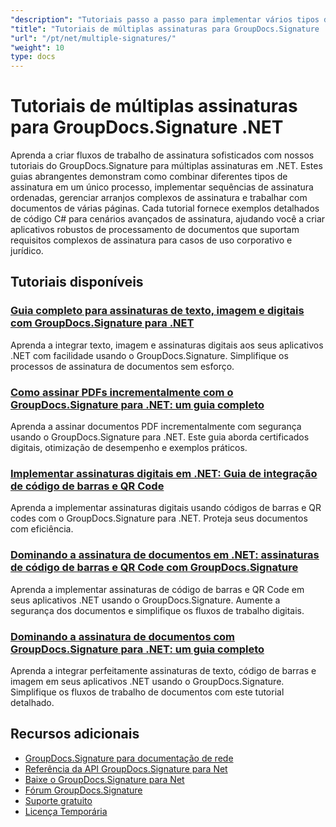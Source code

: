 ```yaml
---
"description": "Tutoriais passo a passo para implementar vários tipos de assinatura juntos e gerenciar cenários complexos de assinatura com o GroupDocs.Signature para .NET."
"title": "Tutoriais de múltiplas assinaturas para GroupDocs.Signature .NET"
"url": "/pt/net/multiple-signatures/"
"weight": 10
type: docs
---
```

# Tutoriais de múltiplas assinaturas para GroupDocs.Signature .NET

Aprenda a criar fluxos de trabalho de assinatura sofisticados com nossos tutoriais do GroupDocs.Signature para múltiplas assinaturas em .NET. Estes guias abrangentes demonstram como combinar diferentes tipos de assinatura em um único processo, implementar sequências de assinatura ordenadas, gerenciar arranjos complexos de assinatura e trabalhar com documentos de várias páginas. Cada tutorial fornece exemplos detalhados de código C# para cenários avançados de assinatura, ajudando você a criar aplicativos robustos de processamento de documentos que suportam requisitos complexos de assinatura para casos de uso corporativo e jurídico.

## Tutoriais disponíveis

### [Guia completo para assinaturas de texto, imagem e digitais com GroupDocs.Signature para .NET](./guide-text-image-digital-signatures-groupdocs-signature-dotnet/)
Aprenda a integrar texto, imagem e assinaturas digitais aos seus aplicativos .NET com facilidade usando o GroupDocs.Signature. Simplifique os processos de assinatura de documentos sem esforço.

### [Como assinar PDFs incrementalmente com o GroupDocs.Signature para .NET: um guia completo](./incremental-pdf-signing-groupdocs-net/)
Aprenda a assinar documentos PDF incrementalmente com segurança usando o GroupDocs.Signature para .NET. Este guia aborda certificados digitais, otimização de desempenho e exemplos práticos.

### [Implementar assinaturas digitais em .NET: Guia de integração de código de barras e QR Code](./implement-digital-signatures-net-barcode-qr-code-groupdocs/)
Aprenda a implementar assinaturas digitais usando códigos de barras e QR codes com o GroupDocs.Signature para .NET. Proteja seus documentos com eficiência.

### [Dominando a assinatura de documentos em .NET: assinaturas de código de barras e QR Code com GroupDocs.Signature](./document-signing-net-barcode-qr-code-groupdocs/)
Aprenda a implementar assinaturas de código de barras e QR Code em seus aplicativos .NET usando o GroupDocs.Signature. Aumente a segurança dos documentos e simplifique os fluxos de trabalho digitais.

### [Dominando a assinatura de documentos com GroupDocs.Signature para .NET: um guia completo](./mastering-document-signing-groupdocs-dotnet/)
Aprenda a integrar perfeitamente assinaturas de texto, código de barras e imagem em seus aplicativos .NET usando o GroupDocs.Signature. Simplifique os fluxos de trabalho de documentos com este tutorial detalhado.

## Recursos adicionais

- [GroupDocs.Signature para documentação de rede](https://docs.groupdocs.com/signature/net/)
- [Referência da API GroupDocs.Signature para Net](https://reference.groupdocs.com/signature/net/)
- [Baixe o GroupDocs.Signature para Net](https://releases.groupdocs.com/signature/net/)
- [Fórum GroupDocs.Signature](https://forum.groupdocs.com/c/signature)
- [Suporte gratuito](https://forum.groupdocs.com/)
- [Licença Temporária](https://purchase.groupdocs.com/temporary-license/)